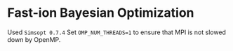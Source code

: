 # Fast-ion Bayesian Optimization

Used `Simsopt 0.7.4`
Set `OMP_NUM_THREADS=1` to ensure that MPI is not slowed down by OpenMP.
